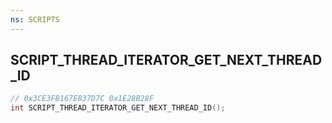 ```yaml
---
ns: SCRIPTS
---
```

## SCRIPT_THREAD_ITERATOR_GET_NEXT_THREAD_ID

```c
// 0x3CE3FB167E837D7C 0x1E28B28F
int SCRIPT_THREAD_ITERATOR_GET_NEXT_THREAD_ID();
```


